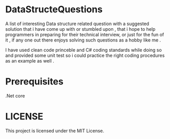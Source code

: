# DataStructeQuestions

A list of interesting Data structure related question with a suggested solution that i have come up with or stumbled upon ,
that i hope to help programmers in preparing for their technical interview, or just for the fun of it ,
if any one out there enjoys solving such questions as a hobby like me . 

I have used clean code princeble and C# coding standards while doing so and provided some unit test so i could practice the right coding procedures as an example as well .

# Prerequisites
.Net core 

# LICENSE

This project is licensed under the MIT License.

